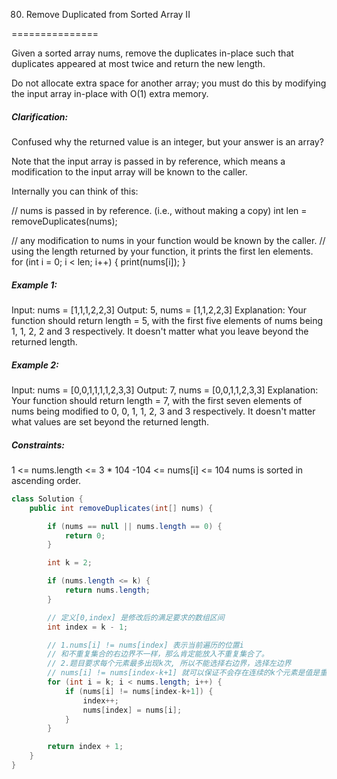 80. Remove Duplicated from Sorted Array II

===============

Given a sorted array nums, remove the duplicates in-place such that duplicates appeared at most twice and return the new length.

Do not allocate extra space for another array; you must do this by modifying the input array in-place with O(1) extra memory.

##### Clarification:

Confused why the returned value is an integer, but your answer is an array?

Note that the input array is passed in by reference, which means a modification to the input array will be known to the caller.

Internally you can think of this:

// nums is passed in by reference. (i.e., without making a copy)
int len = removeDuplicates(nums);

// any modification to nums in your function would be known by the caller.
// using the length returned by your function, it prints the first len elements.
for (int i = 0; i < len; i++) {
    print(nums[i]);
}

##### Example 1:

Input: nums = [1,1,1,2,2,3]
Output: 5, nums = [1,1,2,2,3]
Explanation: Your function should return length = 5, with the first five elements of nums being 1, 1, 2, 2 and 3 respectively. It doesn't matter what you leave beyond the returned length.

##### Example 2:

Input: nums = [0,0,1,1,1,1,2,3,3]
Output: 7, nums = [0,0,1,1,2,3,3]
Explanation: Your function should return length = 7, with the first seven elements of nums being modified to 0, 0, 1, 1, 2, 3 and 3 respectively. It doesn't matter what values are set beyond the returned length.

##### Constraints:

1 <= nums.length <= 3 * 104
-104 <= nums[i] <= 104
nums is sorted in ascending order.



```java
class Solution {
    public int removeDuplicates(int[] nums) {

        if (nums == null || nums.length == 0) {
            return 0;
        }

        int k = 2;

        if (nums.length <= k) {
            return nums.length;
        }

        // 定义[0,index] 是修改后的满足要求的数组区间
        int index = k - 1;

        // 1.nums[i] != nums[index] 表示当前遍历的位置i
        // 和不重复集合的右边界不一样，那么肯定能放入不重复集合了。
        // 2.题目要求每个元素最多出现k次, 所以不能选择右边界，选择左边界 
        // nums[i] != nums[index-k+1] 就可以保证不会存在连续的k个元素是值是重复的
        for (int i = k; i < nums.length; i++) {
            if (nums[i] != nums[index-k+1]) {
                index++;
                nums[index] = nums[i];
            }
        }

        return index + 1;
    }
}
```

